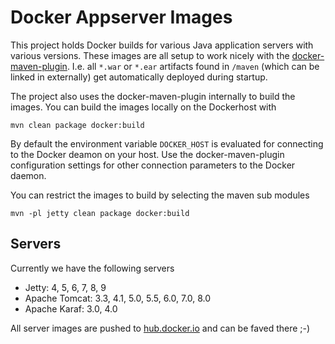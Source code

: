 # Docker Appserver Images

This project holds Docker builds for various Java application servers with various versions. 
These images are all setup to work nicely with the [docker-maven-plugin](https://github.com/rhuss/docker-maven-plugin).
I.e. all `*.war` or `*.ear` artifacts found in `/maven` (which can be linked in externally) get automatically deployed
during startup.

The project also uses the docker-maven-plugin internally to build the images. You can build the images locally on the
Dockerhost with

````
mvn clean package docker:build
````

By default the environment variable `DOCKER_HOST` is evaluated for connecting to the Docker deamon on your host. Use the
docker-maven-plugin configuration settings for other connection parameters to the Docker daemon.

You can restrict the images to build by selecting the maven sub modules

````
mvn -pl jetty clean package docker:build
````
 
## Servers

Currently we have the following servers

* Jetty: 4, 5, 6, 7, 8, 9
* Apache Tomcat: 3.3, 4.1, 5.0, 5.5, 6.0, 7.0, 8.0
* Apache Karaf: 3.0, 4.0

All server images are pushed to [hub.docker.io](https://registry.hub.docker.com/repos/consol/) and can be faved there ;-)